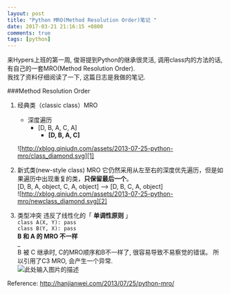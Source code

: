 ```yaml
---
layout: post
title: "Python MRO(Method Resolution Order)笔记 "
date: 2017-03-21 21:16:15 +0800
comments: true
tags: [python]
---
```


来Hypers上班的第一周, 俊哥提到Python的继承很灵活, 调用class内的方法的话, 有自己的一套MRO(Method Resolution Order).    
我找了资料仔细阅读了一下, 这篇日志是我做的笔记.         
<!--more-->
  


###Method Resolution Order
1. 经典类（classic class）MRO
    * 深度遍历
        + [D, B, A, C, A]
            + **[D, B, A, C]**

    ![http://xblog.qiniudn.com/assets/2013-07-25-python-mro/class_diamond.svg][1]

2. 新式类(new-style class) MRO
它仍然采用从左至右的深度优先遍历，但是如果遍历中出现重复的类，**只保留最后一个**。   
[D, B, A, object, C, A, object] --> [D, B, C, A, object]   
![http://xblog.qiniudn.com/assets/2013-07-25-python-mro/newclass_diamond.svg][2]

3. 类型冲突
违反了线性化的「 **单调性原则** 」   
`class A(X, Y): pass`   
`class B(Y, X): pass`   
**B 和 A 的 MRO 不一样**   
_   
B 被 C 继承时,  C的MRO顺序和B不一样了, 很容易导致不易察觉的错误。
所以引用了C3 MRO, 会产生一个异常.    
![此处输入图片的描述][3]

Reference: http://hanjianwei.com/2013/07/25/python-mro/


  [1]: http://xblog.qiniudn.com/assets/2013-07-25-python-mro/class_diamond.svg
  [2]: http://xblog.qiniudn.com/assets/2013-07-25-python-mro/newclass_diamond.svg
  [3]: http://xblog.qiniudn.com/assets/2013-07-25-python-mro/class_conflict.svg
